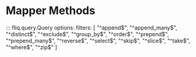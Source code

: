 
# Mapper Methods

::: fliq.query.Query
    options:
        filters: [
            "^append$", "^append_many$", "^distinct$", "^exclude$", "^group_by$", "^order$", "^prepend$", "^prepend_many$", "^reverse$", "^select$", "^skip$", "^slice$", "^take$", "^where$", "^zip$" 
        ]   
